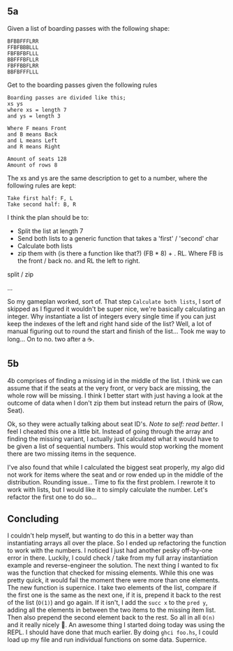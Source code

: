## 5a
Given a list of boarding passes with the following shape:
```
BFBBFFFLRR
FFBFBBBLLL
FBFBFBFLLL
BBFFFBFLLR
FBFFBBFLRR
BBFBFFFLLL
```

Get to the boarding passes given the following rules
```
Boarding passes are divided like this;
xs ys
where xs = length 7
and ys = length 3

Where F means Front
and B means Back
and L means Left
and R means Right

Amount of seats 128
Amount of rows 8
```
The xs and ys are the same description to get to a number, where the following rules are kept:
```
Take first half: F, L
Take second half: B, R
```

I think the plan should be to:
- Split the list at length 7
- Send both lists to a generic function that takes a 'first' / 'second' char
- Calculate both lists
- zip them with (is there a function like that?) (FB * 8) + . RL. Where FB is the front / back no. and RL the left to right.

split / zip

... 

So my gameplan worked, sort of. That step `Calculate both lists`, I sort of skipped as I figured it wouldn't be super nice, we're basically calculating an integer. Why instantiate a list of integers every single time if you can just keep the indexes of the left and right hand side of the list? Well, a lot of manual figuring out to round the start and finish of the list... Took me way to long... On to no. two after a :coffee:. 

## 5b
4b comprises of finding a missing id in the middle of the list. I think we can assume that if the seats at the very front, or very back are missing, the whole row will be missing. I think I better start with just having a look at the outcome of data when I don't zip them but instead return the pairs of (Row, Seat). 

Ok, so they were actually talking about seat ID's. *Note to self: read better*. I feel I cheated this one a little bit. Instead of going through the array and finding the missing variant, I actually just calculated what it would have to be given a list of sequential numbers. This would stop working the moment there are two missing items in the sequence.

I've also found that while I calculated the biggest seat properly, my algo did not work for items where the seat and or row ended up in the middle of the distribution. Rounding issue... Time to fix the first problem. I rewrote it to work with lists, but I would like it to simply calculate the number. Let's refactor the first one to do so... 

## Concluding
I couldn't help myself, but wanting to do this in a better way than instantiating arrays all over the place. So I ended up refactoring the function to work with the numbers. I noticed I just had another pesky off-by-one error in there. Luckily, I could check / take from my full array instantiation example and reverse-engineer the solution.
The next thing I wanted to fix was the function that checked for missing elements. While this one was pretty quick, it would fail the moment there were more than one elements. The new function is supernice. I take two elements of the list, compare if the first one is the same as the next one, if it is, prepend it back to the rest of the list (`O(1)`) and go again. If it isn't, I add the `succ x` to the `pred y`, adding all the elements in between the two items to the missing item list. Then also prepend the second element back to the rest. So all in all `O(n)` and it really nicely :tada:. 
An awesome thing I started doing today was using the REPL. I should have done that much earlier. By doing `ghci foo.hs`, I could load up my file and run individual functions on some data. Supernice.
